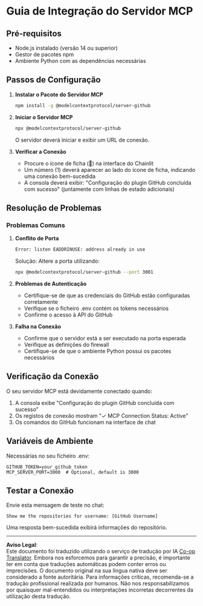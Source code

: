<!--
CO_OP_TRANSLATOR_METADATA:
{
  "original_hash": "c4be907703b836d1a1c360db20da4de9",
  "translation_date": "2025-08-30T15:00:10+00:00",
  "source_file": "11-agentic-protocols/code_samples/github-mcp/MCP_SETUP.md",
  "language_code": "pt"
}
-->
# Guia de Integração do Servidor MCP

## Pré-requisitos
- Node.js instalado (versão 14 ou superior)
- Gestor de pacotes npm
- Ambiente Python com as dependências necessárias

## Passos de Configuração

1. **Instalar o Pacote do Servidor MCP**  
   ```bash
   npm install -g @modelcontextprotocol/server-github
   ```

2. **Iniciar o Servidor MCP**  
   ```bash
   npx @modelcontextprotocol/server-github
   ```  
   O servidor deverá iniciar e exibir um URL de conexão.

3. **Verificar a Conexão**  
   - Procure o ícone de ficha (🔌) na interface do Chainlit  
   - Um número (1) deverá aparecer ao lado do ícone de ficha, indicando uma conexão bem-sucedida  
   - A consola deverá exibir: "Configuração do plugin GitHub concluída com sucesso" (juntamente com linhas de estado adicionais)

## Resolução de Problemas

### Problemas Comuns

1. **Conflito de Porta**  
   ```bash
   Error: listen EADDRINUSE: address already in use
   ```  
   Solução: Altere a porta utilizando:  
   ```bash
   npx @modelcontextprotocol/server-github --port 3001
   ```

2. **Problemas de Autenticação**  
   - Certifique-se de que as credenciais do GitHub estão configuradas corretamente  
   - Verifique se o ficheiro .env contém os tokens necessários  
   - Confirme o acesso à API do GitHub  

3. **Falha na Conexão**  
   - Confirme que o servidor está a ser executado na porta esperada  
   - Verifique as definições do firewall  
   - Certifique-se de que o ambiente Python possui os pacotes necessários  

## Verificação da Conexão

O seu servidor MCP está devidamente conectado quando:  
1. A consola exibe "Configuração do plugin GitHub concluída com sucesso"  
2. Os registos de conexão mostram "✓ MCP Connection Status: Active"  
3. Os comandos do GitHub funcionam na interface de chat  

## Variáveis de Ambiente

Necessárias no seu ficheiro .env:  
```
GITHUB_TOKEN=your_github_token
MCP_SERVER_PORT=3000  # Optional, default is 3000
```

## Testar a Conexão

Envie esta mensagem de teste no chat:  
```
Show me the repositories for username: [GitHub Username]
```  
Uma resposta bem-sucedida exibirá informações do repositório.  

---

**Aviso Legal**:  
Este documento foi traduzido utilizando o serviço de tradução por IA [Co-op Translator](https://github.com/Azure/co-op-translator). Embora nos esforcemos para garantir a precisão, é importante ter em conta que traduções automáticas podem conter erros ou imprecisões. O documento original na sua língua nativa deve ser considerado a fonte autoritária. Para informações críticas, recomenda-se a tradução profissional realizada por humanos. Não nos responsabilizamos por quaisquer mal-entendidos ou interpretações incorretas decorrentes da utilização desta tradução.